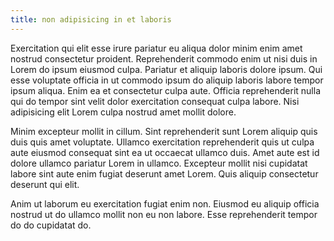 ```yaml
---
title: non adipisicing in et laboris
---
```


Exercitation qui elit esse irure pariatur eu aliqua dolor minim enim amet nostrud consectetur proident. Reprehenderit commodo enim ut nisi duis in Lorem do ipsum eiusmod culpa. Pariatur et aliquip laboris dolore ipsum. Qui esse voluptate officia in ut commodo ipsum do aliquip laboris labore tempor ipsum aliqua. Enim ea et consectetur culpa aute. Officia reprehenderit nulla qui do tempor sint velit dolor exercitation consequat culpa labore. Nisi adipisicing elit Lorem culpa nostrud amet mollit dolore.

Minim excepteur mollit in cillum. Sint reprehenderit sunt Lorem aliquip quis duis quis amet voluptate. Ullamco exercitation reprehenderit quis ut culpa aute eiusmod consequat sint ea ut occaecat ullamco duis. Amet aute est id dolore ullamco pariatur Lorem in ullamco. Excepteur mollit nisi cupidatat labore sint aute enim fugiat deserunt amet Lorem. Quis aliquip consectetur deserunt qui elit.

Anim ut laborum eu exercitation fugiat enim non. Eiusmod eu aliquip officia nostrud ut do ullamco mollit non eu non labore. Esse reprehenderit tempor do do cupidatat do.